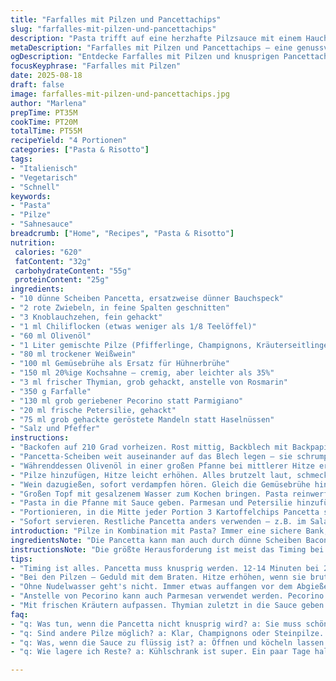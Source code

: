 ```yaml
---
title: "Farfalles mit Pilzen und Pancettachips"
slug: "farfalles-mit-pilzen-und-pancettachips"
description: "Pasta trifft auf eine herzhafte Pilzsauce mit einem Hauch Chili und einer cremigen Note. Pancetta wird kross gebacken, sorgt für Crunch und Tiefe. Frischer Rosmarin und geröstete Haselnüsse geben Aroma und Textur. Weißwein und etwas Brühe bilden die Basis für eine sämige Sauce. Parmesan rundet ab, noch mal extra als Flocken zum Schluss für das gewisse Etwas."
metaDescription: "Farfalles mit Pilzen und Pancettachips – eine genussvolle Kombination aus Pasta und herzhaftem Aroma. Ideal für feine, gesellige Abendessen."
ogDescription: "Entdecke Farfalles mit Pilzen und knusprigen Pancettachips. Ein Genuss für alle Pasta-Liebhaber; einfache Zubereitung, voller Geschmack."
focusKeyphrase: "Farfalles mit Pilzen"
date: 2025-08-18
draft: false
image: farfalles-mit-pilzen-und-pancettachips.jpg
author: "Marlena"
prepTime: PT35M
cookTime: PT20M
totalTime: PT55M
recipeYield: "4 Portionen"
categories: ["Pasta & Risotto"]
tags:
- "Italienisch"
- "Vegetarisch"
- "Schnell"
keywords:
- "Pasta"
- "Pilze"
- "Sahnesauce"
breadcrumb: ["Home", "Recipes", "Pasta & Risotto"]
nutrition: 
 calories: "620"
 fatContent: "32g"
 carbohydrateContent: "55g"
 proteinContent: "25g"
ingredients:
- "10 dünne Scheiben Pancetta, ersatzweise dünner Bauchspeck"
- "2 rote Zwiebeln, in feine Spalten geschnitten"
- "3 Knoblauchzehen, fein gehackt"
- "1 ml Chiliflocken (etwas weniger als 1/8 Teelöffel)"
- "60 ml Olivenöl"
- "1 Liter gemischte Pilze (Pfifferlinge, Champignons, Kräuterseitlinge), grob geschnitten"
- "80 ml trockener Weißwein"
- "100 ml Gemüsebrühe als Ersatz für Hühnerbrühe"
- "150 ml 20%ige Kochsahne – cremig, aber leichter als 35%"
- "3 ml frischer Thymian, grob gehackt, anstelle von Rosmarin"
- "350 g Farfalle"
- "130 ml grob geriebener Pecorino statt Parmigiano"
- "20 ml frische Petersilie, gehackt"
- "75 ml grob gehackte geröstete Mandeln statt Haselnüssen"
- "Salz und Pfeffer"
instructions:
- "Backofen auf 210 Grad vorheizen. Rost mittig, Backblech mit Backpapier auslegen."
- "Pancetta-Scheiben weit auseinander auf das Blech legen – sie schrumpfen stark, brauchen ca. 12-14 Minuten. Wenn sie knusprig und goldbraun sind, herausnehmen. Auf Küchenpapier abtropfen lassen, damit Fett abgeht. Nicht zu früh rausnehmen – wichtig: soll richtig knistern und fast knacken."
- "Währenddessen Olivenöl in einer großen Pfanne bei mittlerer Hitze erwärmen. Zwiebeln, Knoblauch und Chiliflocken rein, langsam anschwitzen. Keine Farbe—sondern weich und duftend, nach ca. 6 Minuten. Ständiges Rühren, sonst verbrennen sie schnell."
- "Pilze hinzufügen, Hitze leicht erhöhen. Alles brutzelt laut, schmeckt jetzt schon intensiv. Sobald die Pilze Flüssigkeit verlieren und anfangen zu bräunen, nach ca. 7-8 Minuten weiterbraten. Sie sollen Farbe bekommen, das Aroma entfaltet sich. Geduld, nicht zu viel rühren."
- "Wein dazugießen, sofort verdampfen hören. Gleich die Gemüsebrühe hinterhergeben. Gelegentlich umrühren, langsam soll die Flüssigkeit reduzieren und eine sämige Konsistenz entstehen – dauert 12 Minuten. Sahne zugeben, Thymian einstreuen. Noch ein paar Minuten köcheln lassen, bis Sauce dicklich und cremig wird. Abschmecken mit Salz und Pfeffer. Nicht zu wenig, die Sauce zieht in die Pasta."
- "Großen Topf mit gesalzenem Wasser zum Kochen bringen. Pasta reinwerfen, nicht zu lange kochen – bissfest, al dente. 9-10 Minuten reichen meist. Abgießen, etwas Kochwasser auffangen."
- "Pasta in die Pfanne mit Sauce geben. Parmesan und Petersilie hinzufügen. Alles gut vermengen, damit die Nudeln die Sauce schön aufnehmen. Wenn zu dick, mit etwas Nudelwasser verdünnen, bis die Konsistenz passt. Kurz ziehen lassen bei geringer Hitze."
- "Portionieren, in die Mitte jeder Portion 3 Kartoffelchips Pancetta stecken. Mit Parmesanflocken und den gerösteten Mandeln bestreuen. Die Nüsse sorgen für extra Crunch und nussige Frische."
- "Sofort servieren. Restliche Pancetta anders verwenden – z.B. im Salat oder als Snack, nicht schon kalt in Pasta legen, wird zäh."
introduction: "Pilze in Kombination mit Pasta? Immer eine sichere Bank, aber die Kunst ist die perfekte Balance zwischen Aromen, Texturen und der richtigen Sauce. Ich ersetze gerne den üblichen Rosmarin für Thymian – gibt eine frischere Note und passt wunderbar zu den Pilzen. Statt normaler Sahne nehme ich 20% – die Sauce bleibt cremig, aber nicht zu schwer. Pancetta wird in hauchdünnen Scheiben schön knusprig gebacken, das gibt ein tolles Geräusch und einen Kontrast zur weich-cremigen Pasta. Mandeln statt Haselnüssen? Ich mixe das gern mal durch, Mandeln sind aromatisch, aber neigen weniger dazu, bitter zu werden. Das Wichtigste: auf Sicht kochen, nicht blind nach Zeit, auf die Geräusche und den Geruch vertrauen. So wird daraus echtes Essen, nicht nur Pasta mit Sauce."
ingredientsNote: "Die Pancetta kann man auch durch dünne Scheiben Bacon oder Serrano ersetzen – das gibt einen leicht anderen, aber auch harmonischen Geschmack. Wenn Knoblauch nicht so beliebt ist, ruhig etwas weniger nehmen oder diese mit Knoblauchöl ersetzen. Statt Gemüsebrühe kann auch helle Hühnerbrühe genommen werden, wirkt etwas reichhaltiger. Olivenöl ist hier nicht nur Geschmacksträger, sondern sorgt für das nötige Bratfett beim Anbraten der Pilze. Mandeln vorher in der Pfanne ohne Fett leicht rösten, damit sie ihr Aroma besser entfalten. Frische Kräuter wie Thymian oder Rosmarin immer erst am Ende in die Sauce – Temperatur zu hoch? Bitterstoffe entstehen. Die Parmesanvariante: Pecorino statt Parmigiano ist salziger und etwas schärfer und bringt mehr Würze. Farfalle wegen Form und Oberfläche perfekt, aber auch Linguine oder Tagliatelle funktionieren."
instructionsNote: "Die größte Herausforderung ist meist das Timing bei der Pancetta. Sie darf nicht zu früh raus aus dem Ofen, sonst wird sie zäh und nicht richtig knusprig. Perfekte Farbe erkennbar an einem goldenen, fast durchsichtig knisternden Zustand. Bei den Pilzen auf die Flüssigkeit achten – zu viel Wasser, dann wird die Sauce wässrig. Lieber Stück für Stück nachgießen und reduzieren. Sauce ist zu dünn? Kurz offen köcheln lassen. Zu dick? Kochwasser nachgeben, aber sparsam. Nudelwasser immer aufbewahren: enthält Stärke, hilft der Sauce zu binden. Pasta aus dem Wasser nehmen, wenn sie noch minimal zu fest ist, zieht sie in der Sauce nach. Gut umrühren, damit sich alles verbindet, sonst schmeckt man nur Sauce oder nur Pasta. Vor dem Servieren ruhig kurz ruhen lassen, dann verschmelzen die Aromen. Und nicht vergessen - erst gegen Ende die Kräuter hinzufügen, damit sie frisch bleiben und nicht verkochen. So gelingen farbige, duftende, texturreiche Farfalle mit Pilzen und Pancettachips, die mit jedem Bissen überraschen."
tips:
- "Timing ist alles. Pancetta muss knusprig werden. 12-14 Minuten bei 210 Grad. Goldbraun ist das Zeichen. Aufpassen, dass sie nicht zu früh rauskommt. Bei falscher Farbe wird sie zäh."
- "Bei den Pilzen – Geduld mit dem Braten. Hitze erhöhen, wenn sie brutzeln. Farbigen Geruch wahrnehmen, das Aroma wechselt. Ständig rühren? Nein, nur hin und wieder. Sonst verlieren sie ihren Biss."
- "Ohne Nudelwasser geht's nicht. Immer etwas auffangen vor dem Abgießen. Es enthält Stärke, bindet die Sauce. Wenn sie zu dick ist, etwas Nudelwasser hinzufügen. Vorsicht, nicht übertreiben, peu à peu."
- "Anstelle von Pecorino kann auch Parmesan verwendet werden. Pecorino bringt mehr Würze, ist salziger. Für die, die es etwas milder mögen. Und für den Extra-Crunch – Mandeln vorher leicht rösten."
- "Mit frischen Kräutern aufpassen. Thymian zuletzt in die Sauce geben. Temperatur im Auge behalten, damit es nicht bitter wird. Mehr Aroma bleibt nur bei guter Handhabung. Aromen echtes Ergebnis."
faq:
- "q: Was tun, wenn die Pancetta nicht knusprig wird? a: Sie muss schön goldbraun sein. Zu früh rausnehmen? Danach wird sie zäh. Lass sie länger backen, geduldig bleiben."
- "q: Sind andere Pilze möglich? a: Klar, Champignons oder Steinpilze. Experimentieren. Pfifferlinge sind toll, aber geräucherte vielleicht auch. Schmeckt anders, aber spannend."
- "q: Was, wenn die Sauce zu flüssig ist? a: Öffnen und köcheln lassen. Ein bisschen Geduld. Alternativ etwas Stärke mit Wasser mischen. Das funktioniert auch gut."
- "q: Wie lagere ich Reste? a: Kühlschrank ist super. Ein paar Tage halten sie sich gut. Vor dem Wiedererhitzen etwas Brühe hinzufügen. So bleibt die Sauce nicht trocken."

---
```

